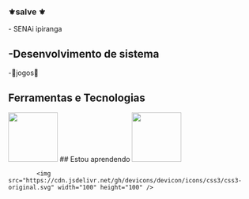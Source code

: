 ### ⚜salve ⚜

<!--
**Jorgx1974/jorgx1974** is a ✨ _special_ ✨ repository because its `README.md` (this file) appears on your GitHub profile.



🔭 Atualmente estou deseempregrado
- 🌱 Atualmente estou aprendendo pogramação
- 👯 Procuro colaboração por enquanto nada
- 🤔 Estou procurando ajuda com a vida
- 💬 Pergunte-me sobre jogos e filmes
- 📫 Como chegar até mim: converse

- ⚡ Curiosidade: calmo
-->- SENAi ipiranga
-Desenvolvimento de sistema
-
-👾jogos👾
## Ferramentas e Tecnologias

<img src="https://cdn.jsdelivr.net/gh/devicons/devicon/icons/github/github-original.svg" width="100" height="100" />
## Estou aprendendo 
      <img src="https://cdn.jsdelivr.net/gh/devicons/devicon/icons/visualstudio/visualstudio-plain.svg" width="100" height="100" />
      
            <img src="https://cdn.jsdelivr.net/gh/devicons/devicon/icons/css3/css3-original.svg" width="100" height="100" />
          
          
